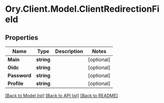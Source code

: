 # Ory.Client.Model.ClientRedirectionField

## Properties

Name | Type | Description | Notes
------------ | ------------- | ------------- | -------------
**Main** | **string** |  | [optional] 
**Oidc** | **string** |  | [optional] 
**Password** | **string** |  | [optional] 
**Profile** | **string** |  | [optional] 

[[Back to Model list]](../README.md#documentation-for-models) [[Back to API list]](../README.md#documentation-for-api-endpoints) [[Back to README]](../README.md)

